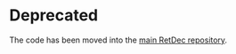 # Deprecated

The code has been moved into the [main RetDec repository](https://github.com/avast-tl/retdec).
